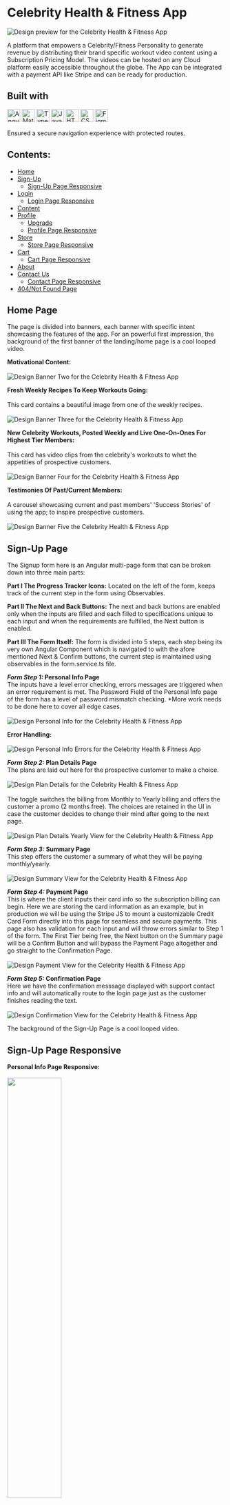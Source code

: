 # Celebrity Health & Fitness App
![Design preview for the Celebrity Health & Fitness App](celebrityFitnessProject/Design/Screenshots/Home/BannerOne.jpg)

A platform that empowers a Celebrity/Fitness Personality to generate revenue by distributing their brand specific workout video content using a Subscription Pricing Model. The videos can be hosted on any Cloud platform easily accessible throughout the globe. The App can be integrated with a payment API like Stripe and can be ready for production. 


## Built with
<img src="https://img.shields.io/badge/Angular-DD0031?style=for-the-badge&logo=angular&logoColor=white" alt="Angular icon" height="30" /> <img src="https://img.shields.io/badge/Material--UI-0081CB?style=for-the-badge&logo=material-ui&logoColor=white" alt="Material UI icon" height="30" /> <img src="https://img.shields.io/badge/TypeScript-007ACC?style=for-the-badge&logo=typescript&logoColor=white" alt="TypeScript icon" height="30" />   <img src="https://img.shields.io/badge/JavaScript-323330?style=for-the-badge&logo=javascript&logoColor=F7DF1E" alt="JavaScript icon" height="30" /> <img src="https://img.shields.io/badge/HTML5-E34F26?style=for-the-badge&logo=html5&logoColor=white" alt="HTML icon" height="30" /> <img src="https://img.shields.io/badge/CSS3-1572B6?style=for-the-badge&logo=css3&logoColor=white" alt="CSS icon" height="30" /> <img src="https://img.shields.io/badge/Figma-F24E1E?style=for-the-badge&logo=figma&logoColor=white" alt="Figma icon" height="30" />

Ensured a secure navigation experience with protected routes. 

## Contents:
   - [Home](#Home-Page)
   - [Sign-Up](#Sign-Up-Page)
     - [Sign-Up Page Responsive](#Sign-Up-Page-Responsive)
   - [Login](#Login-Page)
     - [Login Page Responsive](#Login-Page-Responsive)
   - [Content](#Content-Page)
   - [Profile](#Profile-Page)
     - [Upgrade](#Upgrade-Page)
     - [Profile Page Responsive](#Profile-Page-Responsive)
   - [Store](#Store-Page)
     - [Store Page Responsive](#Store-Page-Responsive)
   - [Cart](#Cart-Page)
     - [Cart Page Responsive](#Cart-Page-Responsive)
   - [About](#About-Page)
   - [Contact Us](#Contact-Us-Page)
     - [Contact Page Responsive](#Contact-Page-Responsive)
   - [404/Not Found Page](#Not-Found-Page)

## Home Page

The page is divided into banners, each banner with specific intent showcasing the features of the app. For an powerful first impression, the background of the first banner of the landing/home page is a cool looped video.

**Motivational Content:**
<br/>
<br/>
![Design Banner Two for the Celebrity Health & Fitness App](celebrityFitnessProject/Design/Screenshots/Home/BannerTwo.jpg)

**Fresh Weekly Recipes To Keep Workouts Going:**
<br/>
<br/>
This card contains a beautiful image from one of the weekly recipes.
<br/>
<br/>
![Design Banner Three for the Celebrity Health & Fitness App](celebrityFitnessProject/Design/Screenshots/Home/BannerThree.jpg)

**New Celebrity Workouts, Posted Weekly and Live One-On-Ones For Highest Tier Members:**
<br/>
<br/>
This card has video clips from the celebrity's workouts to whet the appetities of prospective customers.
<br/>
<br/>
![Design Banner Four for the Celebrity Health & Fitness App](celebrityFitnessProject/Design/Screenshots/Home/BannerFour.jpg)

**Testimonies Of Past/Current Members:**
<br/>
<br/>
A carousel showcasing current and past members' 'Success Stories' of using the app; to inspire prospective customers.
<br/>
<br/>
![Design Banner Five the Celebrity Health & Fitness App](celebrityFitnessProject/Design/Screenshots/Home/BannerFive.jpg)

## Sign-Up Page
The Signup form here is an Angular multi-page form that can be broken down into three main parts:

**Part I The Progress Tracker Icons:**
Located on the left of the form, keeps track of the current step in the form using Observables.

**Part II The Next and Back Buttons:**
The next and back buttons are enabled only when the inputs are filled and each filled to specifications unique to each input and when the requirements are fulfilled, the Next button is enabled. 

**Part III The Form Itself:**
The form is divided into 5 steps, each step being its very own Angular Component which is navigated to with the afore mentioned Next & Confirm buttons, the current step is maintained using observables in the form.service.ts file.

**_Form Step 1:_ Personal Info Page**
<br/>
The inputs have a level error checking, errors messages are triggered when an error requirement is met. 
The Password Field of the Personal Info page of the form has a level of password mismatch checking. *More work needs to be done here to cover all edge cases.
<br/>
<br/>
![Design Personal Info for the Celebrity Health & Fitness App](celebrityFitnessProject/Design/Screenshots/Sign-Up/PersonalInfoPage.jpg)
<br/>

**Error Handling:**
<br/>
<br/>
![Design Personal Info Errors for the Celebrity Health & Fitness App](celebrityFitnessProject/Design/Screenshots/Sign-Up/PersonalInfoPageErrors.jpg)
<br/>

**_Form Step 2:_ Plan Details Page**
<br/>
The plans are laid out here for the prospective customer to make a choice.
<br/>
<br/>
![Design Plan Details for the Celebrity Health & Fitness App](celebrityFitnessProject/Design/Screenshots/Sign-Up/PlanDetailsPage.jpg)
<br/>
<br/>
The toggle switches the billing from Monthly to Yearly billing and offers the customer a promo (2 months free). The choices are retained in the UI in case the customer decides to change their mind after going to the next page. 
<br/>
<br/>
![Design Plan Details Yearly View for the Celebrity Health & Fitness App](celebrityFitnessProject/Design/Screenshots/Sign-Up/PlanDetailsYearlyViewPage.jpg)
<br/>

**_Form Step 3:_ Summary Page**
<br/>
This step offers the customer a summary of what they will be paying monthly/yearly. 
<br/>
<br/>
![Design Summary View for the Celebrity Health & Fitness App](celebrityFitnessProject/Design/Screenshots/Sign-Up/SummaryPage.jpg)
<br/>

**_Form Step 4:_ Payment Page**
<br/>
This is where the client inputs their card info so the subscription billing can begin. Here we are storing the card information as an example, but in production we will be using the Stripe JS to mount a customizable Credit Card Form directly into this page for seamless and secure payments. This page also has validation for each input and will throw errors similar to Step 1 of the form. The First Tier being free, the Next button on the Summary page will be a Confirm Button and will bypass the Payment Page altogether and go straight to the Confirmation Page. 
<br/>
<br/>
![Design Payment View for the Celebrity Health & Fitness App](celebrityFitnessProject/Design/Screenshots/Sign-Up/PaymentPage.jpg)
<br/>

**_Form Step 5:_ Confirmation Page**
<br/>
Here we have the confirmation messsage displayed with support contact info and will automatically route to the login page just as the customer finishes reading the text. 
<br/>
<br/>
![Design Confirmation View for the Celebrity Health & Fitness App](celebrityFitnessProject/Design/Screenshots/Sign-Up/ConfirmationPage.jpg)

The background of the Sign-Up Page is a cool looped video. 

## Sign-Up Page Responsive

**Personal Info Page Responsive:**
<br/>
<br/>
<img src="celebrityFitnessProject/Design/Screenshots/Sign-Up/PersonalInfoResponsive.jpg" width=50% height=50%>

**Plan Details Page Responsive:**
<br/>
<br/>
<img src="celebrityFitnessProject/Design/Screenshots/Sign-Up/PlanDetailsResponsive.jpg" width=50% height=50%>

**Summary Page Responsive:**
<br/>
<br/>
<img src="celebrityFitnessProject/Design/Screenshots/Sign-Up/SummaryPageResponsive.jpg" width=50% height=50%>

**Payment Page Responsive:**
<br/>
<br/>
<img src="celebrityFitnessProject/Design/Screenshots/Sign-Up/PaymentPageResponsive.jpg" width=50% height=50%>

**Confirmation Page Responsive:**
<br/>
<br/>
<img src ="celebrityFitnessProject/Design/Screenshots/Sign-Up/ConfirmationPageResponsive.jpg" width=50% height=50%>

## Login Page

Implemented secure login with JWT tokens. 

![Design Login for the Celebrity Health & Fitness App](celebrityFitnessProject/Design/Screenshots/LoginPage.jpg)

**Login Error:**
<br/>
<br/>
![Design Login Error for the Celebrity Health & Fitness App](celebrityFitnessProject/Design/Screenshots/LoginError.jpg)

## Login Page Responsive
Here the password is toggled to visible using an Angular Directive. 
<br />
<br />
<img src="celebrityFitnessProject/Design/Screenshots/ShowOrHidePassword.jpg" width=50% height=50%>

## Content Page
The concept behind the content page is, it is all One page, and the view for each tier is contextually loaded, for one free tier and two paid tiers. Only the highest tier has access to the Monthly Live Workouts. There is a persistent fixed countdown timer ticking away reminding the lower tier members to upgrade. The workouts here are categorized by year of release, every video being released every week wihtin that year. 

**Free Tier View:**
<br/>
<br/>
The free tier only gets a weeks worth of workouts and the rest of the page is hidden behind a blurry paywall, encouraging the customer to upgrade to get access to all the content from weeks and years past. 
<br/>
<br/>
![Design Free Tier for the Celebrity Health & Fitness App](celebrityFitnessProject/Design/Screenshots/Content/FreeTierView.jpg)

**Paywall:**
<br/>
<br/>
![Design Free Tier Paywall for the Celebrity Health & Fitness App](celebrityFitnessProject/Design/Screenshots/Content/FreeTierPaywallView.jpg)

![Design Free Tier Paywall Continued for the Celebrity Health & Fitness App](celebrityFitnessProject/Design/Screenshots/Content/FreeTierPaywallViewcontinued.jpg)

**Second Tier View:**
<br/>
<br/>
Fresh weekly recipes can be accesssed from the button under the Year. 

![Design Second Tier for the Celebrity Health & Fitness App](celebrityFitnessProject/Design/Screenshots/Content/TierTwoPaidTierView.jpg)

For tier two and three, the workouts can also be categorized by 'Workout Type' by flipping the toggle. 

![Design Workout by type Continued for the Celebrity Health & Fitness App](celebrityFitnessProject/Design/Screenshots/Content/WorkoutsByType.jpg)

![Design Workout by type Continued for the Celebrity Health & Fitness App](celebrityFitnessProject/Design/Screenshots/Content/WorkoutsByTypeContinued.jpg)

**Third Tier View:**
<br/>
<br/>

![Design Tier Three View for the Celebrity Health & Fitness App](celebrityFitnessProject/Design/Screenshots/Content/TierThreeView.jpg)

For Tier Three only, when the timer hits 00:00:00s, the Live Workout window appears and starts.

![Design Tier Three Live Video Continued for the Celebrity Health & Fitness App](celebrityFitnessProject/Design/Screenshots/Content/TierThreeLiveWorkoutView.jpg)

## Profile Page

The Profile Page reflects the tier the customer is in, in a bold, large font. Apart from the Free Tier, this functions as a personal "mantra". For example, Hi Shermon, You are MOTIVATED! Or for the Third Tier, Hi Shermon, You are ALL IN!

**Free Tier Profile View:**
<br/>
<br/>
![Design Free Tier Profile for the Celebrity Health & Fitness App](celebrityFitnessProject/Design/Screenshots/Profile/ProfilePageViewTierOne.jpg)

**Second Tier Profile View:**
<br/>
<br/>
![Design Second Tier Profile for the Celebrity Health & Fitness App](celebrityFitnessProject/Design/Screenshots/Profile/ProfilePageViewTierTwo.jpg)

**Third Tier Profile View:**
<br/>
<br/>
![Design Third Tier Profile for the Celebrity Health & Fitness App](celebrityFitnessProject/Design/Screenshots/Profile/ProfilePageViewTierThree.jpg)

**Edit Profile View:**
<br/>
<br/>
![Design Edit Profile for the Celebrity Health & Fitness App](celebrityFitnessProject/Design/Screenshots/Profile/EditProfileView.jpg)

**Change Picture View:**
<br/>
<br/>
![Design Change Picture for the Celebrity Health & Fitness App](celebrityFitnessProject/Design/Screenshots/Profile/ChangeProfilePictureView.jpg)

**Cancel/Delete Subscription View:**
<br/>
<br/>

This view comes with a message of warning to the customer as to what they are about to do. 
<br/>
<br/>
![Design Cancel Subscription for the Celebrity Health & Fitness App](celebrityFitnessProject/Design/Screenshots/Profile/CancelDeleteSubscriptionView.jpg)

## Profile Page Responsive

**Profile View:**
<br/>
<br/>
<img src="celebrityFitnessProject/Design/Screenshots/Profile/ProfilePageResponsive.jpg" width=50% height=50%>

**Cancel/Delete Subscription View:**
<br/>
<br/>
<img src="celebrityFitnessProject/Design/Screenshots/Profile/CancelDeleteSubscriptionResponsive.jpg" width=50% height=50%>

## Upgrade Page

The customer can Upgrade their membership either using the Upgrade button within the Content/Workouts page or by using the Change button in the Profile Page. Here we reuse the same Multi-Page Sign-Up Form contextually, where we remove any unnecessary steps from the Form contextually, for the paid tiers we skip the Payment Page as we already have their card number on file but for the Free Tier we need to get the customers Card info and then proceed with the Upgrade. We use a different set of Progress Tracker Icons to cover only 2 steps for the Paid Tiers and 3 for the Free Tier (instead of the 5 from the Sign-Up Form). Downgrading can also be done through the same page and the content in the content page will change contextually. 

**Free Tier Upgrade:**
<br/>
<br/>
![Design Free Tier Upgrade for the Celebrity Health & Fitness App](celebrityFitnessProject/Design/Screenshots/Upgrade/FreeTierUpgradeView.jpg)

**Paid Tiers Upgrade:**
<br/>
<br/>
![Design Paid Tiers Upgrade for the Celebrity Health & Fitness App](celebrityFitnessProject/Design/Screenshots/Upgrade/PaidTierUpgradeView.jpg)

## Store Page

**All Products View:**
<br/>
<br/>
![Design All Products for the Celebrity Health & Fitness App](celebrityFitnessProject/Design/Screenshots/Store/AllProductsView.jpg)

**Specific Product Description:**
<br/>
<br/>
![Design Specific Product for the Celebrity Health & Fitness App](celebrityFitnessProject/Design/Screenshots/Store/SpecificProductView.jpg)

## Store Page Responsive

<img src ="celebrityFitnessProject/Design/Screenshots/Store/SpecificProductResponsive.jpg" height=50% width=50%>

## Cart Page

The cart in this project was designed to be stored in Local Storage. The original intent was to store the cart in the backend, this feature is currently [In-Development]. For the Paid Tiers, the Proceed To Checkout button is just Checkout and on cliking it, the purchase is completed with the Card number on file. For the free First Tier, the Proceed to Checkout takes the customer through the process of inputting their information into the Form and then completing their purchase. Again, we can mount a customizable Credit Card Form directly into this page for seamless and secure payments.

**Cart View:**
<br/>
<br/>
![Design Cart View for the Celebrity Health & Fitness App](celebrityFitnessProject/Design/Screenshots/Store/CartView.jpg)

**Empty Cart View:**
<br/>
<br/>
![Design Empty Cart View for the Celebrity Health & Fitness App](celebrityFitnessProject/Design/Screenshots/Store/CartEmptyView.jpg)

**Checkout For Paid Tiers Confirmation Message:**
<br/>
<br/>
![Design Checkout Free Tier for the Celebrity Health & Fitness App](celebrityFitnessProject/Design/Screenshots/Store/CheckoutPaidTiersView.jpg)

The First Tier being free, we need to take the customer through the checkout process where they input their payment info to complete the purchase. We reuse the same Multi-Page Sign-Up form contextually to remove unnecessary steps, with a different set of Progress Tracker Icons to cover only 2 steps (instead of the 5 from the Sign-Up Form). 

![Design Payment Free Tier Payment for the Celebrity Health & Fitness App](celebrityFitnessProject/Design/Screenshots/Store/CheckoutPageFreeTierView.jpg)

**Confirmation for First Tier Checkout:**
![Design Confirmation Free Tier for the Celebrity Health & Fitness App](celebrityFitnessProject/Design/Screenshots/Store/CheckoutFreeTierView.jpg)

## Cart Page Responsive
<img src ="celebrityFitnessProject/Design/Screenshots/Store/CartResponsive.jpg" width=50% height=50%>

**Checkout For Paid Tiers View:**
<br/>
<br/>
<img src ="celebrityFitnessProject/Design/Screenshots/Store/ChekoutPaidTiersResponsiveView.jpg" width=50% height=50%>

## About Page

The About page covers the most pertinent information about our Celebrity. 

![Design About Page for the Celebrity Health & Fitness App](celebrityFitnessProject/Design/Screenshots/About/AboutCelebrity.jpg)

## Contact Us Page

The Contact Us page provides the Customer or prospective customer with a Contact Form and a map to locate the Offices and Business Hours of the Celebrity and links to His/Her Social Media accounts. 

**Contact Form:**
<br/>
<br/>
![Design Contact Form for the Celebrity Health & Fitness App](celebrityFitnessProject/Design/Screenshots/Contact-Us/ContactForm.jpg)

**Contact Form Submitted:**
<br/>
<br/>
The Form will revert back to its original state in a set amount of time.
![Design Contact Page Form Submitted for the Celebrity Health & Fitness App](celebrityFitnessProject/Design/Screenshots/Contact-Us/ContactFormSend.jpg)

**Office Location and Social Media:**
<br/>
<br/>
![Design Offices and Social Media for the Celebrity Health & Fitness App](celebrityFitnessProject/Design/Screenshots/Contact-Us/MapandSocialInfo.jpg)

## Contact Page Responsive

<img src="celebrityFitnessProject/Design/Screenshots/Contact-Us/ContactFormResponsive.jpg" width=50% height=50%>

**Office Location and Social Media:**
<br/>
<br/>
<img src="celebrityFitnessProject/Design/Screenshots/Contact-Us/MapResponsive.jpg" width=50% height=50%>

<img src="celebrityFitnessProject/Design/Screenshots/Contact-Us/MapResponsiveContinued.jpg" width=50% height=50%>

## Not Found Page

**404 or Not Found Page:**

![Design Not Found for the Celebrity Health & Fitness App](celebrityFitnessProject/Design/Screenshots/NotFound.jpg)


## Future Development:
- [In-Progress] Store the cart in the backend, so if the user doesn't checkout and logs out and logs back in their cart is still intact with all the items they added.
- Stripe Payment Platform Integration.
- OAuth
- Complete Search functionlity, to be able to search for specific videos and do a site-wide search for items in the store.
- Check for all edge cases in the Password Missmatch check in the Sign-Up Form.


# Backend
The Backend for Celebrity Health & Fitness App was developed using MVC based Node.js and Express.js, utilizing Sequalize. With a RESTful API that can scale based on demands reliably; with MySQL as the database.

## Backend: https://github.com/goodonone/celebrity-health-fitness-video-subscription-backend-nodejs
